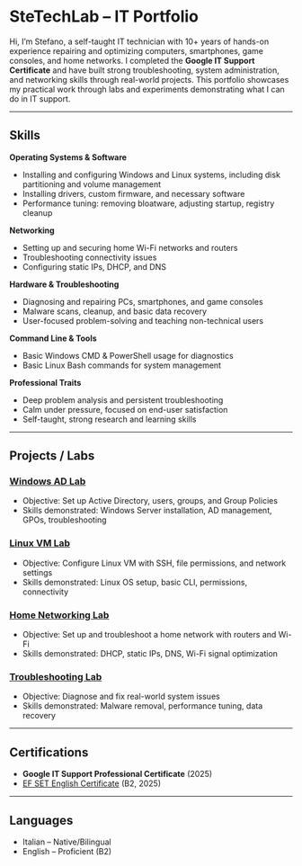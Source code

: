 # SteTechLab – IT Portfolio

Hi, I’m Stefano, a self-taught IT technician with 10+ years of hands-on experience repairing and optimizing computers, smartphones, game consoles, and home networks. I completed the **Google IT Support Certificate** and have built strong troubleshooting, system administration, and networking skills through real-world projects. This portfolio showcases my practical work through labs and experiments demonstrating what I can do in IT support.

---

## Skills

**Operating Systems & Software**
- Installing and configuring Windows and Linux systems, including disk partitioning and volume management
- Installing drivers, custom firmware, and necessary software
- Performance tuning: removing bloatware, adjusting startup, registry cleanup

**Networking**
- Setting up and securing home Wi-Fi networks and routers
- Troubleshooting connectivity issues
- Configuring static IPs, DHCP, and DNS

**Hardware & Troubleshooting**
- Diagnosing and repairing PCs, smartphones, and game consoles
- Malware scans, cleanup, and basic data recovery
- User-focused problem-solving and teaching non-technical users

**Command Line & Tools**
- Basic Windows CMD & PowerShell usage for diagnostics
- Basic Linux Bash commands for system management

**Professional Traits**
- Deep problem analysis and persistent troubleshooting
- Calm under pressure, focused on end-user satisfaction
- Self-taught, strong research and learning skills

---

## Projects / Labs

### [Windows AD Lab](Projects/Windows-AD-Lab)
- Objective: Set up Active Directory, users, groups, and Group Policies
- Skills demonstrated: Windows Server installation, AD management, GPOs, troubleshooting

### [Linux VM Lab](Projects/Linux-VM-Lab)
- Objective: Configure Linux VM with SSH, file permissions, and network settings
- Skills demonstrated: Linux OS setup, basic CLI, permissions, connectivity

### [Home Networking Lab](Projects/Networking-Lab)
- Objective: Set up and troubleshoot a home network with routers and Wi-Fi
- Skills demonstrated: DHCP, static IPs, DNS, Wi-Fi signal optimization

### [Troubleshooting Lab](Projects/Troubleshooting-Lab)
- Objective: Diagnose and fix real-world system issues
- Skills demonstrated: Malware removal, performance tuning, data recovery

---

## Certifications
- **Google IT Support Professional Certificate** (2025)  
- [EF SET English Certificate](https://www.efset.org/) (B2, 2025)  

---

## Languages
- Italian – Native/Bilingual  
- English – Proficient (B2)  


